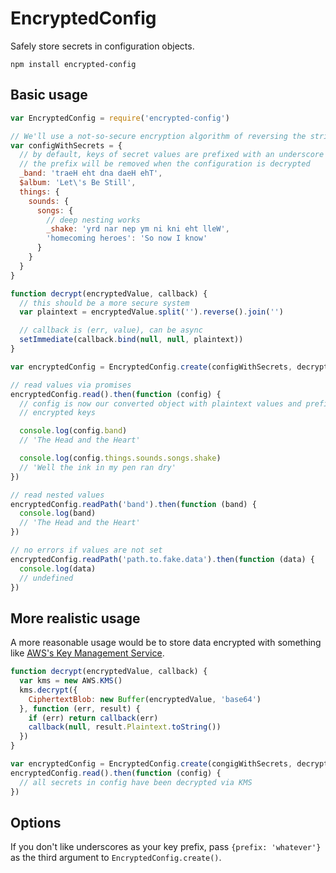 # EncryptedConfig

Safely store secrets in configuration objects.

`npm install encrypted-config`

## Basic usage

```js
var EncryptedConfig = require('encrypted-config')

// We'll use a not-so-secure encryption algorithm of reversing the string
var configWithSecrets = {
  // by default, keys of secret values are prefixed with an underscore
  // the prefix will be removed when the configuration is decrypted
  _band: 'traeH eht dna daeH ehT',
  $album: 'Let\'s Be Still',
  things: {
    sounds: {
      songs: {
        // deep nesting works
        _shake: 'yrd nar nep ym ni kni eht lleW',
        'homecoming heroes': 'So now I know'
      }
    }
  }
}

function decrypt(encryptedValue, callback) {
  // this should be a more secure system
  var plaintext = encryptedValue.split('').reverse().join('')

  // callback is (err, value), can be async
  setImmediate(callback.bind(null, null, plaintext))
}

var encryptedConfig = EncryptedConfig.create(configWithSecrets, decrypt)

// read values via promises
encryptedConfig.read().then(function (config) {
  // config is now our converted object with plaintext values and prefixes removed from
  // encrypted keys

  console.log(config.band)
  // 'The Head and the Heart'

  console.log(config.things.sounds.songs.shake)
  // 'Well the ink in my pen ran dry'
})

// read nested values
encryptedConfig.readPath('band').then(function (band) {
  console.log(band)
  // 'The Head and the Heart'
})

// no errors if values are not set
encryptedConfig.readPath('path.to.fake.data').then(function (data) {
  console.log(data)
  // undefined
})
```


## More realistic usage

A more reasonable usage would be to store data encrypted with something like [AWS's Key Management Service](https://aws.amazon.com/kms/).

```js
function decrypt(encryptedValue, callback) {
  var kms = new AWS.KMS()
  kms.decrypt({
    CiphertextBlob: new Buffer(encryptedValue, 'base64')
  }, function (err, result) {
    if (err) return callback(err)
    callback(null, result.Plaintext.toString())
  })
}

var encryptedConfig = EncryptedConfig.create(congigWithSecrets, decrypt)
encryptedConfig.read().then(function (config) {
  // all secrets in config have been decrypted via KMS
})
```

## Options

If you don't like underscores as your key prefix, pass `{prefix: 'whatever'}` as the third argument to `EncryptedConfig.create()`.
